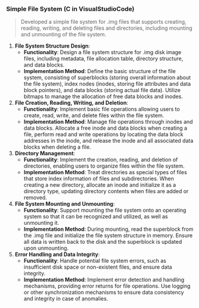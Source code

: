 ### Simple File System (C in VisualStudioCode)

> Developed a simple file system for .img files that supports creating, reading, writing, and deleting files and directories, including mounting and unmounting of the file system.

1. **File System Structure Design**:
   - **Functionality**: Design a file system structure for .img disk image files, including metadata, file allocation table, directory structure, and data blocks.
   - **Implementation Method**: Define the basic structure of the file system, consisting of superblocks (storing overall information about the file system), index nodes (inodes, storing file attributes and data block pointers), and data blocks (storing actual file data). Utilize bitmaps to manage the allocation of free data blocks and inodes.
2. **File Creation, Reading, Writing, and Deletion**:
   - **Functionality**: Implement basic file operations allowing users to create, read, write, and delete files within the file system.
   - **Implementation Method**: Manage file operations through inodes and data blocks. Allocate a free inode and data blocks when creating a file, perform read and write operations by locating the data block addresses in the inode, and release the inode and all associated data blocks when deleting a file.
3. **Directory Management**:
   - **Functionality**: Implement the creation, reading, and deletion of directories, enabling users to organize files within the file system.
   - **Implementation Method**: Treat directories as special types of files that store index information of files and subdirectories. When creating a new directory, allocate an inode and initialize it as a directory type, updating directory contents when files are added or removed.
4. **File System Mounting and Unmounting**:
   - **Functionality**: Support mounting the file system onto an operating system so that it can be recognized and utilized, as well as unmounting it.
   - **Implementation Method**: During mounting, read the superblock from the .img file and initialize the file system structure in memory. Ensure all data is written back to the disk and the superblock is updated upon unmounting.
5. **Error Handling and Data Integrity**:
   - **Functionality**: Handle potential file system errors, such as insufficient disk space or non-existent files, and ensure data integrity.
   - **Implementation Method**: Implement error detection and handling mechanisms, providing error returns for file operations. Use logging or other synchronization mechanisms to ensure data consistency and integrity in case of anomalies.
